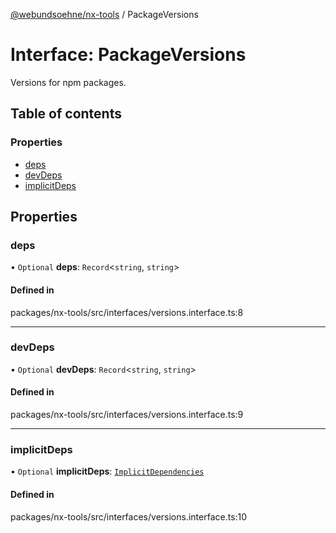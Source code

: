 [@webundsoehne/nx-tools](../README.md) / PackageVersions

# Interface: PackageVersions

Versions for npm packages.

## Table of contents

### Properties

- [deps](PackageVersions.md#deps)
- [devDeps](PackageVersions.md#devdeps)
- [implicitDeps](PackageVersions.md#implicitdeps)

## Properties

### deps

• `Optional` **deps**: `Record`<`string`, `string`\>

#### Defined in

packages/nx-tools/src/interfaces/versions.interface.ts:8

___

### devDeps

• `Optional` **devDeps**: `Record`<`string`, `string`\>

#### Defined in

packages/nx-tools/src/interfaces/versions.interface.ts:9

___

### implicitDeps

• `Optional` **implicitDeps**: [`ImplicitDependencies`](../README.md#implicitdependencies)

#### Defined in

packages/nx-tools/src/interfaces/versions.interface.ts:10
